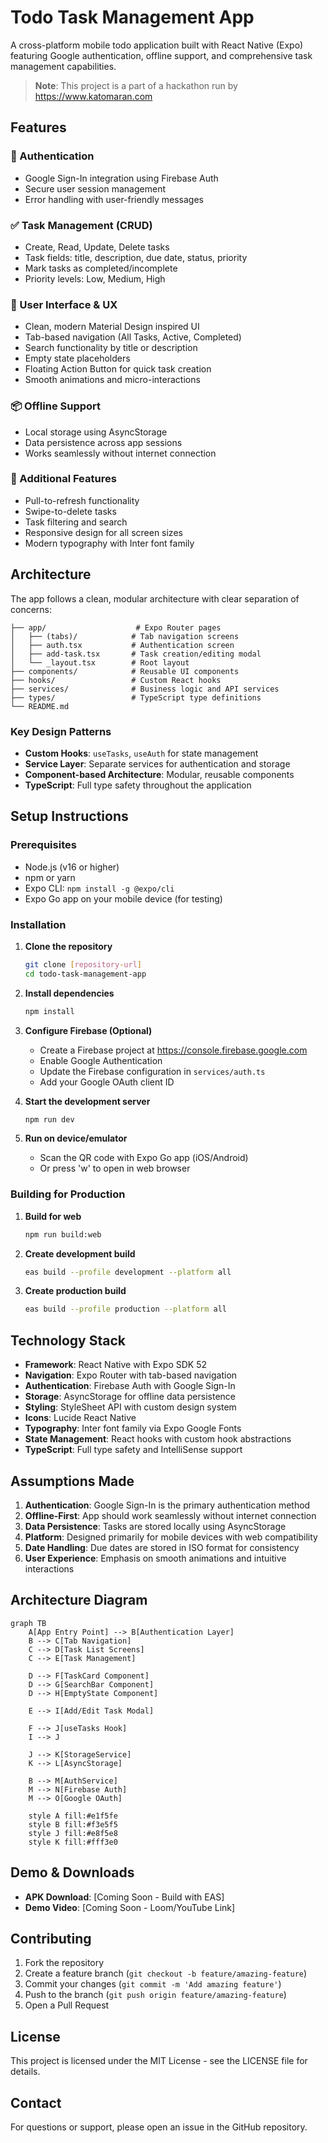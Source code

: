 # Todo Task Management App

A cross-platform mobile todo application built with React Native (Expo) featuring Google authentication, offline support, and comprehensive task management capabilities.

> **Note**: This project is a part of a hackathon run by https://www.katomaran.com

## Features

### 🔐 Authentication
- Google Sign-In integration using Firebase Auth
- Secure user session management
- Error handling with user-friendly messages

### ✅ Task Management (CRUD)
- Create, Read, Update, Delete tasks
- Task fields: title, description, due date, status, priority
- Mark tasks as completed/incomplete
- Priority levels: Low, Medium, High

### 📱 User Interface & UX
- Clean, modern Material Design inspired UI
- Tab-based navigation (All Tasks, Active, Completed)
- Search functionality by title or description
- Empty state placeholders
- Floating Action Button for quick task creation
- Smooth animations and micro-interactions

### 📦 Offline Support
- Local storage using AsyncStorage
- Data persistence across app sessions
- Works seamlessly without internet connection

### 🎁 Additional Features
- Pull-to-refresh functionality
- Swipe-to-delete tasks
- Task filtering and search
- Responsive design for all screen sizes
- Modern typography with Inter font family

## Architecture

The app follows a clean, modular architecture with clear separation of concerns:

```
├── app/                    # Expo Router pages
│   ├── (tabs)/            # Tab navigation screens
│   ├── auth.tsx           # Authentication screen
│   ├── add-task.tsx       # Task creation/editing modal
│   └── _layout.tsx        # Root layout
├── components/            # Reusable UI components
├── hooks/                 # Custom React hooks
├── services/              # Business logic and API services
├── types/                 # TypeScript type definitions
└── README.md
```

### Key Design Patterns
- **Custom Hooks**: `useTasks`, `useAuth` for state management
- **Service Layer**: Separate services for authentication and storage
- **Component-based Architecture**: Modular, reusable components
- **TypeScript**: Full type safety throughout the application

## Setup Instructions

### Prerequisites
- Node.js (v16 or higher)
- npm or yarn
- Expo CLI: `npm install -g @expo/cli`
- Expo Go app on your mobile device (for testing)

### Installation

1. **Clone the repository**
   ```bash
   git clone [repository-url]
   cd todo-task-management-app
   ```

2. **Install dependencies**
   ```bash
   npm install
   ```

3. **Configure Firebase (Optional)**
   - Create a Firebase project at https://console.firebase.google.com
   - Enable Google Authentication
   - Update the Firebase configuration in `services/auth.ts`
   - Add your Google OAuth client ID

4. **Start the development server**
   ```bash
   npm run dev
   ```

5. **Run on device/emulator**
   - Scan the QR code with Expo Go app (iOS/Android)
   - Or press 'w' to open in web browser

### Building for Production

1. **Build for web**
   ```bash
   npm run build:web
   ```

2. **Create development build**
   ```bash
   eas build --profile development --platform all
   ```

3. **Create production build**
   ```bash
   eas build --profile production --platform all
   ```

## Technology Stack

- **Framework**: React Native with Expo SDK 52
- **Navigation**: Expo Router with tab-based navigation
- **Authentication**: Firebase Auth with Google Sign-In
- **Storage**: AsyncStorage for offline data persistence
- **Styling**: StyleSheet API with custom design system
- **Icons**: Lucide React Native
- **Typography**: Inter font family via Expo Google Fonts
- **State Management**: React hooks with custom hook abstractions
- **TypeScript**: Full type safety and IntelliSense support

## Assumptions Made

1. **Authentication**: Google Sign-In is the primary authentication method
2. **Offline-First**: App should work seamlessly without internet connection
3. **Data Persistence**: Tasks are stored locally using AsyncStorage
4. **Platform**: Designed primarily for mobile devices with web compatibility
5. **Date Handling**: Due dates are stored in ISO format for consistency
6. **User Experience**: Emphasis on smooth animations and intuitive interactions

## Architecture Diagram

```mermaid
graph TB
    A[App Entry Point] --> B[Authentication Layer]
    B --> C[Tab Navigation]
    C --> D[Task List Screens]
    C --> E[Task Management]
    
    D --> F[TaskCard Component]
    D --> G[SearchBar Component]
    D --> H[EmptyState Component]
    
    E --> I[Add/Edit Task Modal]
    
    F --> J[useTasks Hook]
    I --> J
    
    J --> K[StorageService]
    K --> L[AsyncStorage]
    
    B --> M[AuthService]
    M --> N[Firebase Auth]
    M --> O[Google OAuth]
    
    style A fill:#e1f5fe
    style B fill:#f3e5f5
    style J fill:#e8f5e8
    style K fill:#fff3e0
```

## Demo & Downloads

- **APK Download**: [Coming Soon - Build with EAS]
- **Demo Video**: [Coming Soon - Loom/YouTube Link]

## Contributing

1. Fork the repository
2. Create a feature branch (`git checkout -b feature/amazing-feature`)
3. Commit your changes (`git commit -m 'Add amazing feature'`)
4. Push to the branch (`git push origin feature/amazing-feature`)
5. Open a Pull Request

## License

This project is licensed under the MIT License - see the LICENSE file for details.

## Contact

For questions or support, please open an issue in the GitHub repository.